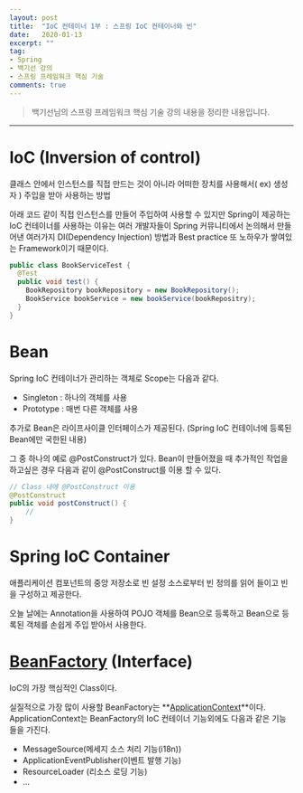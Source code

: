 ```yaml
---
layout: post
title:  "IoC 컨테이너 1부 : 스프링 IoC 컨테이너와 빈"
date:   2020-01-13
excerpt: ""
tag:
- Spring
- 백기선 강의
- 스프링 프레임워크 핵심 기술
comments: true
---
```


>백기선님의 스프링 프레임워크 핵심 기술 강의 내용을 정리한 내용입니다.
---


# IoC (Inversion of control)

클래스 안에서 인스턴스를 직접 만드는 것이 아니라 어떠한 장치를 사용해서( ex) 생성자 ) 주입을 받아 사용하는 방법

아래 코드 같이 직접 인스턴스를 만들어 주입하여 사용할 수 있지만 Spring이 제공하는 IoC 컨테이너를 사용하는 이유는 
여러 개발자들이 Spring 커뮤니티에서 논의해서 만들어낸 여러가지 DI(Dependency Injection) 방법과 Best practice 또 노하우가 쌓여있는 Framework이기 때문이다.
```java
public class BookServiceTest {
  @Test
  public void test() {
    BookRepository bookRepository = new BookRepository();
    BookService bookService = new bookService(bookRepositry);
  }
}
```

# Bean
Spring IoC 컨테이너가 관리하는 객체로 Scope는 다음과 같다.
 - Singleton : 하나의 객체를 사용
 - Prototype : 매번 다른 객체를 사용

추가로 Bean은 라이프사이클 인터페이스가 제공된다. (Spring IoC 컨테이너에 등록된 Bean에만 국한된 내용)

그 중 하나의 예로 @PostConstruct가 있다. Bean이 만들어졌을 때 추가적인 작업을 하고싶은 경우 다음과 같이 @PostConstruct를 이용 할 수 있다.
```java
// Class 내에 @PostConstruct 이용
@PostConstruct
public void postConstruct() {
    //
}
```
    
# Spring IoC Container
애플리케이션 컴포넌트의 중앙 저장소로 빈 설정 소스로부터 빈 정의를 읽어 들이고 빈을 구성하고 제공한다.

오늘 날에는 Annotation을 사용하여 POJO 객체를 Bean으로 등록하고 Bean으로 등록된 객체를 손쉽게 주입 받아서 사용한다.


# [BeanFactory](https://docs.spring.io/spring-framework/docs/5.0.8.RELEASE/javadoc-api/org/springframework/beans/factory/BeanFactory.html) (Interface)
IoC의 가장 핵심적인 Class이다.

실질적으로 가장 많이 사용할 BeanFactory는 **[ApplicationContext](https://docs.spring.io/spring-framework/docs/5.0.8.RELEASE/javadoc-api/org/springframework/context/ApplicationContext.html)**이다.
ApplicationContext는 BeanFactory의 IoC 컨테이너 기능외에도 다음과 같은 기능들을 가진다.
 - MessageSource(메세지 소스 처리 기능(i18n))
 - ApplicationEventPublisher(이벤트 발행 기능)
 - ResourceLoader (리소스 로딩 기능)
 - ...
